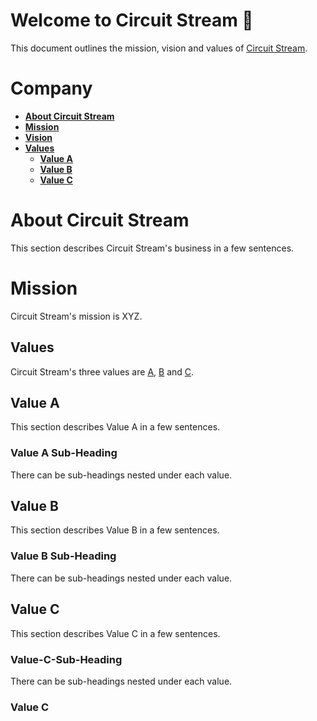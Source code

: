 # Welcome to Circuit Stream :deciduous_tree:	

This document outlines the mission, vision and values of [Circuit Stream](https://circuitstream.com/).

# Company

- [**About Circuit Stream**](url)
- [**Mission**](url)
- [**Vision**](url)
- [**Values**](values)
  - [**Value A**](#value_a)
  - [**Value B**](#value_b)
  - [**Value C**](#value_c)

# About Circuit Stream

This section describes Circuit Stream's business in a few sentences.

# Mission

Circuit Stream's mission is XYZ.

## <a name="values"></a>Values

Circuit Stream's three values are [A](url), [B](url) and [C](url).

## <a name="value_a"></a>Value A

This section describes Value A in a few sentences.

### Value A Sub-Heading

There can be sub-headings nested under each value.

## <a name="value_b"></a>Value B

This section describes Value B in a few sentences.

### Value B Sub-Heading

There can be sub-headings nested under each value.

## <a name="value_c"></a>Value C

This section describes Value C in a few sentences.

### Value-C-Sub-Heading

There can be sub-headings nested under each value.

### <a name="value_c"></a>Value C
